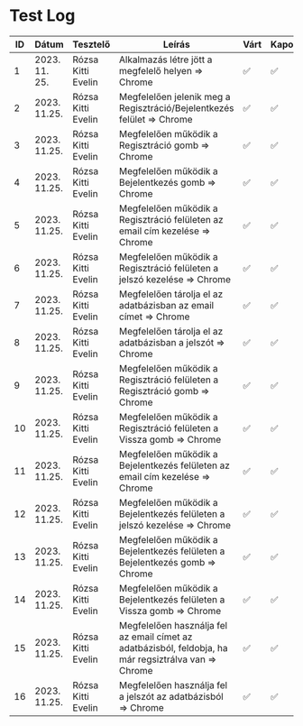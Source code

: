 # Test Log

| ID |   Dátum    | Tesztelő | Leírás                                                                                    | Várt  | Kapott |
|--- | ---------- |----------|--------------------------------------------------------------------------------| ----- | ------ |
| 1 | 2023. 11. 25. | Rózsa Kitti Evelin | Alkalmazás létre jött a megfelelő helyen => Chrome| ✅ | ✅ |
| 2 | 2023. 11.25. | Rózsa Kitti Evelin | Megfelelően jelenik meg a Regisztráció/Bejelentkezés felület => Chrome| ✅ | ✅ |
| 3 | 2023. 11.25. | Rózsa Kitti Evelin | Megfelelően működik a Regisztráció gomb => Chrome| ✅ | ✅ |
| 4 | 2023. 11.25. | Rózsa Kitti Evelin | Megfelelően működik a Bejelentkezés gomb => Chrome| ✅ | ✅ |
| 5 | 2023. 11.25. | Rózsa Kitti Evelin | Megfelelően működik a Regisztráció felületen az email cím kezelése => Chrome| ✅ | ✅ |
| 6 | 2023. 11.25. | Rózsa Kitti Evelin | Megfelelően működik a Regisztráció felületen a jelszó kezelése => Chrome| ✅ | ✅ |
| 7 | 2023. 11.25. | Rózsa Kitti Evelin | Megfelelően tárolja el az adatbázisban az email címet => Chrome| ✅ | ✅ |
| 8 | 2023. 11.25. | Rózsa Kitti Evelin | Megfelelően tárolja el az adatbázisban a jelszót => Chrome| ✅ | ✅ |
| 9 | 2023. 11.25. | Rózsa Kitti Evelin | Megfelelően működik a Regisztráció felületen a Regisztráció gomb => Chrome| ✅ | ✅ |
| 10 | 2023. 11.25. | Rózsa Kitti Evelin | Megfelelően működik a Regisztráció felületen a Vissza gomb => Chrome| ✅ | ✅ |
| 11 | 2023. 11.25. | Rózsa Kitti Evelin | Megfelelően működik a Bejelentkezés felületen az email cím kezelése => Chrome| ✅ | ✅ |
| 12 | 2023. 11.25. | Rózsa Kitti Evelin | Megfelelően működik a Bejelentkezés felületen a jelszó kezelése => Chrome| ✅ | ✅ |
| 13 | 2023. 11.25. | Rózsa Kitti Evelin | Megfelelően működik a Bejelentkezés felületen a Bejelentkezés gomb => Chrome| ✅ | ✅ |
| 14 | 2023. 11.25. | Rózsa Kitti Evelin | Megfelelően működik a Bejelentkezés felületen a Vissza gomb => Chrome| ✅ | ✅ |
| 15 | 2023. 11.25. | Rózsa Kitti Evelin | Megfelelően használja fel az email címet az adatbázisból, feldobja, ha már regsiztrálva van => Chrome| ✅ | ✅ |
| 16 | 2023. 11.25. | Rózsa Kitti Evelin | Megfelelően használja fel a jelszót az adatbázisból => Chrome| ✅ | ✅ |





